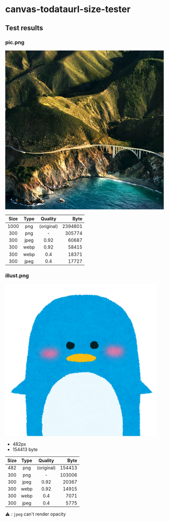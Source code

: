 # canvas-todataurl-size-tester

## Test results

### pic.png

![](./pic.png)

| Size | Type |  Quality   |    Byte |
|:----:|:----:|:----------:| -------:|
| 1000 | png  | (original) | 2394801 |
| 300  | png  |     -      |  305774 |
| 300  | jpeg |    0.92    |   60687 |
| 300  | webp |    0.92    |   58415 |
| 300  | webp |    0.4     |   18371 |
| 300  | jpeg |    0.4     |   17727 |

### illust.png

![](./illust.png)

- 482px
- 154413 byte

| Size | Type |  Quality   |   Byte |
|:----:|:----:|:----------:| ------:|
| 482  | png  | (original) | 154413 |
| 300  | png  |     -      | 103006 |
| 300  | jpeg |    0.92    |  20367 |
| 300  | webp |    0.92    |  14915 |
| 300  | webp |    0.4     |   7071 |
| 300  | jpeg |    0.4     |   5775 |

⚠️ : `jpeg` can't render opacity


